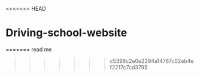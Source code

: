 <<<<<<< HEAD
# Driving-school-website
=======
read me
>>>>>>> c5396c2e0e2294a14767c02eb4ef2217c7cd3795
